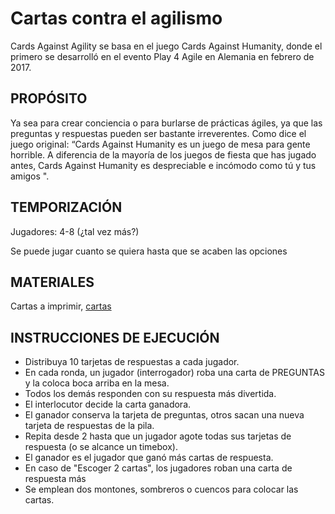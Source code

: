 <link rel="stylesheet" type="text/css" href= "../estilo.css" media="screen" />

# Cartas contra el agilismo

Cards Against Agility se basa en el juego Cards Against Humanity,
donde el primero se desarrolló en el evento Play 4 Agile en Alemania en febrero de 2017.

## PROPÓSITO

Ya sea para crear conciencia o para burlarse de prácticas ágiles, ya que las preguntas y respuestas pueden ser bastante irreverentes. Como dice el juego original: “Cards Against Humanity es un juego de mesa para gente horrible. A diferencia de la mayoría de los juegos de fiesta que has jugado antes, Cards Against Humanity es despreciable e incómodo como tú y tus amigos ".

## TEMPORIZACIÓN

Jugadores: 4-8 (¿tal vez más?)

Se puede jugar cuanto se quiera hasta que se acaben las opciones

## MATERIALES

Cartas a imprimir, [cartas](baraja_en_castellano.pdf)

## INSTRUCCIONES DE EJECUCIÓN

-   Distribuya 10 tarjetas de respuestas  a cada jugador.
-   En cada ronda, un jugador (interrogador) roba una carta de PREGUNTAS  y la coloca boca arriba en la mesa.
-   Todos los demás responden con su respuesta más divertida.
-   El interlocutor decide la carta ganadora.
-   El ganador conserva la tarjeta de preguntas, otros sacan una nueva tarjeta de respuestas de la pila.
-   Repita desde 2 hasta que un jugador agote todas sus tarjetas de respuesta (o se alcance un timebox).
-   El ganador es el jugador que ganó más cartas de respuesta.
-   En caso de "Escoger 2 cartas", los jugadores roban una carta de respuesta más
-   Se emplean dos montones, sombreros o cuencos para colocar las cartas.
